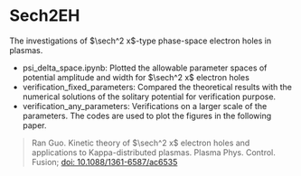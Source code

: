 # Sech2EH
The investigations of $\sech^2 x$-type phase-space electron holes in plasmas.
- psi_delta_space.ipynb: Plotted the allowable parameter spaces of potential amplitude and width for $\sech^2 x$ electron holes
- verification_fixed_parameters: Compared the theoretical results with the numerical solutions of the solitary potential for verification purpose.
- verification_any_parameters: Verifications on a larger scale of the parameters.
The codes are used to plot the figures in the following paper.
> Ran Guo. Kinetic theory of $\sech^2 x$ electron holes and applications to Kappa-distributed plasmas. Plasma Phys. Control. Fusion; [doi: 10.1088/1361-6587/ac6535](https://doi.org/10.1088/1361-6587/ac6535)
